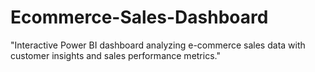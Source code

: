 # Ecommerce-Sales-Dashboard
"Interactive Power BI dashboard analyzing e-commerce sales data with customer insights and sales performance metrics."
